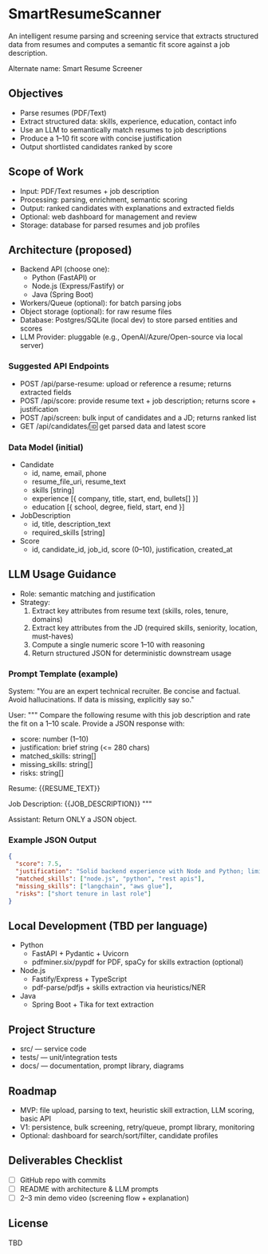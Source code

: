 # SmartResumeScanner

An intelligent resume parsing and screening service that extracts structured data from resumes and computes a semantic fit score against a job description.

Alternate name: Smart Resume Screener

## Objectives
- Parse resumes (PDF/Text)
- Extract structured data: skills, experience, education, contact info
- Use an LLM to semantically match resumes to job descriptions
- Produce a 1–10 fit score with concise justification
- Output shortlisted candidates ranked by score

## Scope of Work
- Input: PDF/Text resumes + job description
- Processing: parsing, enrichment, semantic scoring
- Output: ranked candidates with explanations and extracted fields
- Optional: web dashboard for management and review
- Storage: database for parsed resumes and job profiles

## Architecture (proposed)
- Backend API (choose one):
  - Python (FastAPI) or
  - Node.js (Express/Fastify) or
  - Java (Spring Boot)
- Workers/Queue (optional): for batch parsing jobs
- Object storage (optional): for raw resume files
- Database: Postgres/SQLite (local dev) to store parsed entities and scores
- LLM Provider: pluggable (e.g., OpenAI/Azure/Open-source via local server)

### Suggested API Endpoints
- POST /api/parse-resume: upload or reference a resume; returns extracted fields
- POST /api/score: provide resume text + job description; returns score + justification
- POST /api/screen: bulk input of candidates and a JD; returns ranked list
- GET  /api/candidates/:id: get parsed data and latest score

### Data Model (initial)
- Candidate
  - id, name, email, phone
  - resume_file_uri, resume_text
  - skills [string]
  - experience [{ company, title, start, end, bullets[] }]
  - education [{ school, degree, field, start, end }]
- JobDescription
  - id, title, description_text
  - required_skills [string]
- Score
  - id, candidate_id, job_id, score (0–10), justification, created_at

## LLM Usage Guidance
- Role: semantic matching and justification
- Strategy:
  1) Extract key attributes from resume text (skills, roles, tenure, domains)
  2) Extract key attributes from the JD (required skills, seniority, location, must-haves)
  3) Compute a single numeric score 1–10 with reasoning
  4) Return structured JSON for deterministic downstream usage

### Prompt Template (example)
System:
"You are an expert technical recruiter. Be concise and factual. Avoid hallucinations. If data is missing, explicitly say so."

User:
"""
Compare the following resume with this job description and rate the fit on a 1–10 scale. Provide a JSON response with:
- score: number (1–10)
- justification: brief string (<= 280 chars)
- matched_skills: string[]
- missing_skills: string[]
- risks: string[]

Resume:
{{RESUME_TEXT}}

Job Description:
{{JOB_DESCRIPTION}}
"""

Assistant: Return ONLY a JSON object.

### Example JSON Output
```json path=null start=null
{
  "score": 7.5,
  "justification": "Solid backend experience with Node and Python; limited exposure to NLP pipelines and AWS Glue.",
  "matched_skills": ["node.js", "python", "rest apis"],
  "missing_skills": ["langchain", "aws glue"],
  "risks": ["short tenure in last role"]
}
```

## Local Development (TBD per language)
- Python
  - FastAPI + Pydantic + Uvicorn
  - pdfminer.six/pypdf for PDF, spaCy for skills extraction (optional)
- Node.js
  - Fastify/Express + TypeScript
  - pdf-parse/pdfjs + skills extraction via heuristics/NER
- Java
  - Spring Boot + Tika for text extraction

## Project Structure
- src/ — service code
- tests/ — unit/integration tests
- docs/ — documentation, prompt library, diagrams

## Roadmap
- MVP: file upload, parsing to text, heuristic skill extraction, LLM scoring, basic API
- V1: persistence, bulk screening, retry/queue, prompt library, monitoring
- Optional: dashboard for search/sort/filter, candidate profiles

## Deliverables Checklist
- [ ] GitHub repo with commits
- [ ] README with architecture & LLM prompts
- [ ] 2–3 min demo video (screening flow + explanation)

## License
TBD
